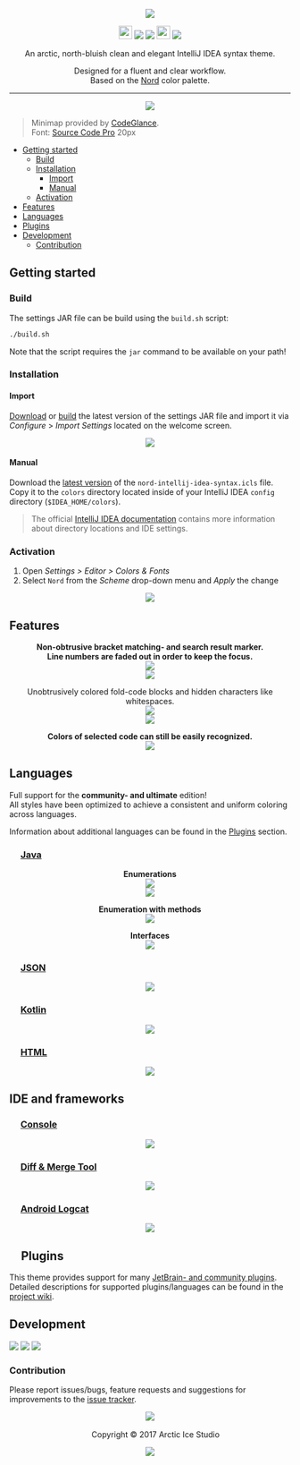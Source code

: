 <p align="center"><img src="https://cdn.rawgit.com/arcticicestudio/nord-intellij-idea-syntax/develop/src/assets/nord-intellij-idea-syntax-banner.svg"/></p>

<p align="center"><img src="https://assets-cdn.github.com/favicon.ico" width=24 height=24/> <a href="https://github.com/arcticicestudio/nord-intellij-idea-syntax/releases/latest"><img src="https://img.shields.io/github/release/arcticicestudio/nord-intellij-idea-syntax.svg"/></a> <a href="https://github.com/arcticicestudio/nord/releases/tag/v0.2.0"><img src="https://img.shields.io/badge/Nord-v0.2.0-88C0D0.svg"/></a> <img src="https://jetbrains.com/_assets/shared/favicons/jetbrains.ico" width=24 height=24/> <a href="https://www.jetbrains.com/idea/"><img src="https://img.shields.io/badge/IntelliJ_IDEA-2017.1.x-000000.svg"/></a></p>

<p align="center">An arctic, north-bluish clean and elegant IntelliJ IDEA syntax theme.</p>

<p align="center">Designed for a fluent and clear workflow.<br>
Based on the <a href="https://github.com/arcticicestudio/nord">Nord</a> color palette.</p>

---

<p align="center"><img src="https://raw.githubusercontent.com/arcticicestudio/nord-intellij-idea-syntax/develop/src/assets/scrot-top.png"/><br><blockquote>Minimap provided by <a href="https://plugins.jetbrains.com/plugin/7275?p=idea">CodeGlance</a>.<br>Font: <a href="https://adobe-fonts.github.io/source-code-pro">Source Code Pro</a> 20px</blockquote></p>

  - [Getting started](#getting-started)
    - [Build](#build)
    - [Installation](#installation)
      - [Import](#import)
      - [Manual](#manual)
    - [Activation](#activation)
  - [Features](#features)
  - [Languages](#languages)
  - [Plugins](#plugins)
  - [Development](#development)
    - [Contribution](#contribution)

## Getting started
### Build
The settings JAR file can be build using the `build.sh` script:
```sh
./build.sh
```
Note that the script requires the `jar` command to be available on your path!

### Installation
#### Import
[Download](https://github.com/arcticicestudio/nord-intellij-idea-syntax/releases/latest) or [build](#build) the latest version of the settings JAR file and import it via *Configure* > *Import Settings* located on the welcome screen.  

<p align="center"><img src="https://raw.githubusercontent.com/arcticicestudio/nord-intellij-idea-syntax/develop/src/assets/scrot-readme-import.png"/></p>

#### Manual
Download the [latest version](https://github.com/arcticicestudio/nord-intellij-idea-syntax/releases/latest) of the `nord-intellij-idea-syntax.icls` file.  
Copy it to the `colors` directory located inside of your IntelliJ IDEA `config` directory (`$IDEA_HOME/colors`).

> The official [IntelliJ IDEA documentation](https://www.jetbrains.com/help/idea/project-and-ide-settings.html#d1733494e174) contains more information about directory locations and IDE settings.

### Activation
  1. Open *Settings > Editor > Colors & Fonts*
  2. Select `Nord` from the *Scheme* drop-down menu and *Apply* the change

<p align="center"><img src="https://raw.githubusercontent.com/arcticicestudio/nord-intellij-idea-syntax/develop/src/assets/scrot-readme-activation.png"/></p>

## Features
<p align="center"><strong>Non-obtrusive bracket matching- and search result marker.<br>Line numbers are faded out in order to keep the focus.</strong><br><img src="https://raw.githubusercontent.com/arcticicestudio/nord-intellij-idea-syntax/develop/src/assets/scrot-feature-bracket-matching-marker.png"/><br><img src="https://raw.githubusercontent.com/arcticicestudio/nord-intellij-idea-syntax/develop/src/assets/scrcast-feature-search-results.gif"/></p>

<p align="center"></strong>Unobtrusively colored fold-code blocks and hidden characters like whitespaces.</strong><br><img src="https://raw.githubusercontent.com/arcticicestudio/nord-intellij-idea-syntax/develop/src/assets/scrcast-feature-folded-text.gif"/><br><img src="https://raw.githubusercontent.com/arcticicestudio/nord-intellij-idea-syntax/develop/src/assets/scrot-feature-hidden-characters.png"/></p>

<p align="center"><strong>Colors of selected code can still be easily recognized.</strong><br><img src="https://raw.githubusercontent.com/arcticicestudio/nord-intellij-idea-syntax/develop/src/assets/scrcast-feature-selection.gif"/></p>

## Languages
Full support for the **community- and ultimate** edition!  
All styles have been optimized to achieve a consistent and uniform coloring across languages.

Information about additional languages can be found in the [Plugins](#plugins) section.  

### <img src="https://go.java/favicon.ico" width=16 height=16/> [Java](https://go.java)
<p align="center"><strong>Enumerations</strong><br><img src="https://raw.githubusercontent.com/arcticicestudio/nord-intellij-idea-syntax/develop/src/assets/scrot-lang-java.png"/><br><img src="https://raw.githubusercontent.com/arcticicestudio/nord-intellij-idea-syntax/develop/src/assets/scrot-lang-java-enumeration.png"/></p>

<p align="center"><strong>Enumeration with methods</strong><br><img src="https://raw.githubusercontent.com/arcticicestudio/nord-intellij-idea-syntax/develop/src/assets/scrot-lang-java-enumeration-method.png"/></p>

<p align="center"><strong>Interfaces</strong><br><img src="https://raw.githubusercontent.com/arcticicestudio/nord-intellij-idea-syntax/develop/src/assets/scrot-lang-java-interface.png"/></p>

### <img src="http://www.json.org/favicon.gif" width=16 height=16/> [JSON](http://www.json.org)
<p align="center"><img src="https://raw.githubusercontent.com/arcticicestudio/nord-intellij-idea-syntax/develop/src/assets/scrot-lang-json.png"/></p>

### <img src="https://kotlinlang.org/assets/images/favicon.ico" width=16 height=16/> [Kotlin](https://kotlinlang.org)
<p align="center"><img src="https://raw.githubusercontent.com/arcticicestudio/nord-intellij-idea-syntax/develop/src/assets/scrot-lang-kotlin.png"/></p>

### <img src="https://www.w3.org/html/logo/downloads/HTML5_Badge.svg" width=16 height=16/> [HTML](https://html.spec.whatwg.org/multipage/)
<p align="center"><img src="https://raw.githubusercontent.com/arcticicestudio/nord-intellij-idea-syntax/develop/src/assets/scrot-lang-html.png"/></p>

## IDE and frameworks
### <img src="https://jetbrains.com/_assets/shared/favicons/jetbrains.ico" width=16 height=16/> [Console](https://www.jetbrains.com/help/idea/command-line-tools-console-tool-window.html)
<p align="center"><img src="https://raw.githubusercontent.com/arcticicestudio/nord-intellij-idea-syntax/develop/src/assets/scrot-ide-console.png"/></p>

### <img src="https://jetbrains.com/_assets/shared/favicons/jetbrains.ico" width=16 height=16/> [Diff & Merge Tool](https://www.jetbrains.com/help/idea/running-intellij-idea-as-a-diff-or-merge-command-line-tool.html)
<p align="center"><img src="https://raw.githubusercontent.com/arcticicestudio/nord-intellij-idea-syntax/develop/src/assets/scrot-ide-diff-and-merge.png"/></p>

### <img src="https://developer.android.com/favicon.ico" width=16 height=16/> [Android Logcat](https://developer.android.com/studio/command-line/logcat.html)
<p align="center"><img src="https://raw.githubusercontent.com/arcticicestudio/nord-intellij-idea-syntax/develop/src/assets/scrot-ide-android-logcat.png"/></p>

## <img src="https://jetbrains.com/_assets/shared/favicons/jetbrains.ico" width=16 height=16/> Plugins
This theme provides support for many [JetBrain- and community plugins](https://plugins.jetbrains.com).  
Detailed descriptions for supported plugins/languages can be found in the [project wiki](https://github.com/arcticicestudio/nord-intellij-idea-syntax/wiki).

## Development
[![](https://img.shields.io/badge/Changelog-0.2.0-81A1C1.svg)](https://github.com/arcticicestudio/nord-intellij-idea-syntax/blob/v0.2.0/CHANGELOG.md) [![](https://img.shields.io/badge/Workflow-gitflow--branching--model-81A1C1.svg)](http://nvie.com/posts/a-successful-git-branching-model) [![](https://img.shields.io/badge/Versioning-ArcVer_0.8.0-81A1C1.svg)](https://github.com/arcticicestudio/arcver)

### Contribution
Please report issues/bugs, feature requests and suggestions for improvements to the [issue tracker](https://github.com/arcticicestudio/nord-intellij-idea-syntax/issues).

<p align="center"><img src="https://cdn.rawgit.com/arcticicestudio/nord/develop/src/assets/banner-footer-mountains.svg" /></p>

<p align="center"> <img src="http://arcticicestudio.com/favicon.ico" width=16 height=16/> Copyright &copy; 2017 Arctic Ice Studio</p>

<p align="center"><a href="https://github.com/arcticicestudio/nord-intellij-idea-syntax/develop/LICENSE.md"><img src="https://img.shields.io/badge/License-Apache_2.0-5E81AC.svg"/></a></p>

